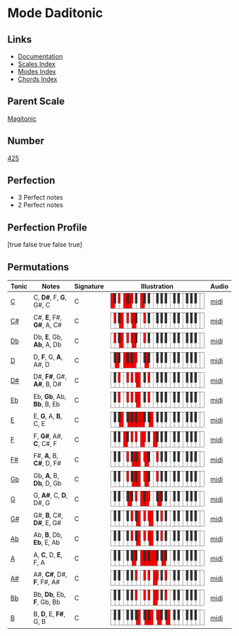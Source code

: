 # Mode Daditonic

## Links

- [Documentation](index.md)
- [Scales Index](Scales.md)
- [Modes Index](Modes.md)
- [Chords Index](Chords.md)

## Parent Scale

[Magitonic](ScaleMagitonic.md)

## Number

[425](https://ianring.com/musictheory/scales/425)

## Perfection

- 3 Perfect notes
- 2 Perfect notes

## Perfection Profile

[true false true false true]

## Permutations

| Tonic | Notes | Signature | Illustration | Audio |
|-------|-------|-----------|--------------|-------|
| [C](ModeCNaturalDaditonic.md) | C, **D#**, F, **G**, G#, C | C | ![CNaturalDaditonic](ModeCNaturalDaditonic.png) | [midi](https://github.com/edipermadi/music/blob/main/docs/ModeCNaturalDaditonic.mid?raw=true) |
| [C#](ModeCSharpDaditonic.md) | C#, **E**, F#, **G#**, A, C# | C | ![CSharpDaditonic](ModeCSharpDaditonic.png) | [midi](https://github.com/edipermadi/music/blob/main/docs/ModeCSharpDaditonic.mid?raw=true) |
| [Db](ModeDFlatDaditonic.md) | Db, **E**, Gb, **Ab**, A, Db | C | ![DFlatDaditonic](ModeDFlatDaditonic.png) | [midi](https://github.com/edipermadi/music/blob/main/docs/ModeDFlatDaditonic.mid?raw=true) |
| [D](ModeDNaturalDaditonic.md) | D, **F**, G, **A**, A#, D | C | ![DNaturalDaditonic](ModeDNaturalDaditonic.png) | [midi](https://github.com/edipermadi/music/blob/main/docs/ModeDNaturalDaditonic.mid?raw=true) |
| [D#](ModeDSharpDaditonic.md) | D#, **F#**, G#, **A#**, B, D# | C | ![DSharpDaditonic](ModeDSharpDaditonic.png) | [midi](https://github.com/edipermadi/music/blob/main/docs/ModeDSharpDaditonic.mid?raw=true) |
| [Eb](ModeEFlatDaditonic.md) | Eb, **Gb**, Ab, **Bb**, B, Eb | C | ![EFlatDaditonic](ModeEFlatDaditonic.png) | [midi](https://github.com/edipermadi/music/blob/main/docs/ModeEFlatDaditonic.mid?raw=true) |
| [E](ModeENaturalDaditonic.md) | E, **G**, A, **B**, C, E | C | ![ENaturalDaditonic](ModeENaturalDaditonic.png) | [midi](https://github.com/edipermadi/music/blob/main/docs/ModeENaturalDaditonic.mid?raw=true) |
| [F](ModeFNaturalDaditonic.md) | F, **G#**, A#, **C**, C#, F | C | ![FNaturalDaditonic](ModeFNaturalDaditonic.png) | [midi](https://github.com/edipermadi/music/blob/main/docs/ModeFNaturalDaditonic.mid?raw=true) |
| [F#](ModeFSharpDaditonic.md) | F#, **A**, B, **C#**, D, F# | C | ![FSharpDaditonic](ModeFSharpDaditonic.png) | [midi](https://github.com/edipermadi/music/blob/main/docs/ModeFSharpDaditonic.mid?raw=true) |
| [Gb](ModeGFlatDaditonic.md) | Gb, **A**, B, **Db**, D, Gb | C | ![GFlatDaditonic](ModeGFlatDaditonic.png) | [midi](https://github.com/edipermadi/music/blob/main/docs/ModeGFlatDaditonic.mid?raw=true) |
| [G](ModeGNaturalDaditonic.md) | G, **A#**, C, **D**, D#, G | C | ![GNaturalDaditonic](ModeGNaturalDaditonic.png) | [midi](https://github.com/edipermadi/music/blob/main/docs/ModeGNaturalDaditonic.mid?raw=true) |
| [G#](ModeGSharpDaditonic.md) | G#, **B**, C#, **D#**, E, G# | C | ![GSharpDaditonic](ModeGSharpDaditonic.png) | [midi](https://github.com/edipermadi/music/blob/main/docs/ModeGSharpDaditonic.mid?raw=true) |
| [Ab](ModeAFlatDaditonic.md) | Ab, **B**, Db, **Eb**, E, Ab | C | ![AFlatDaditonic](ModeAFlatDaditonic.png) | [midi](https://github.com/edipermadi/music/blob/main/docs/ModeAFlatDaditonic.mid?raw=true) |
| [A](ModeANaturalDaditonic.md) | A, **C**, D, **E**, F, A | C | ![ANaturalDaditonic](ModeANaturalDaditonic.png) | [midi](https://github.com/edipermadi/music/blob/main/docs/ModeANaturalDaditonic.mid?raw=true) |
| [A#](ModeASharpDaditonic.md) | A#, **C#**, D#, **F**, F#, A# | C | ![ASharpDaditonic](ModeASharpDaditonic.png) | [midi](https://github.com/edipermadi/music/blob/main/docs/ModeASharpDaditonic.mid?raw=true) |
| [Bb](ModeBFlatDaditonic.md) | Bb, **Db**, Eb, **F**, Gb, Bb | C | ![BFlatDaditonic](ModeBFlatDaditonic.png) | [midi](https://github.com/edipermadi/music/blob/main/docs/ModeBFlatDaditonic.mid?raw=true) |
| [B](ModeBNaturalDaditonic.md) | B, **D**, E, **F#**, G, B | C | ![BNaturalDaditonic](ModeBNaturalDaditonic.png) | [midi](https://github.com/edipermadi/music/blob/main/docs/ModeBNaturalDaditonic.mid?raw=true) |
